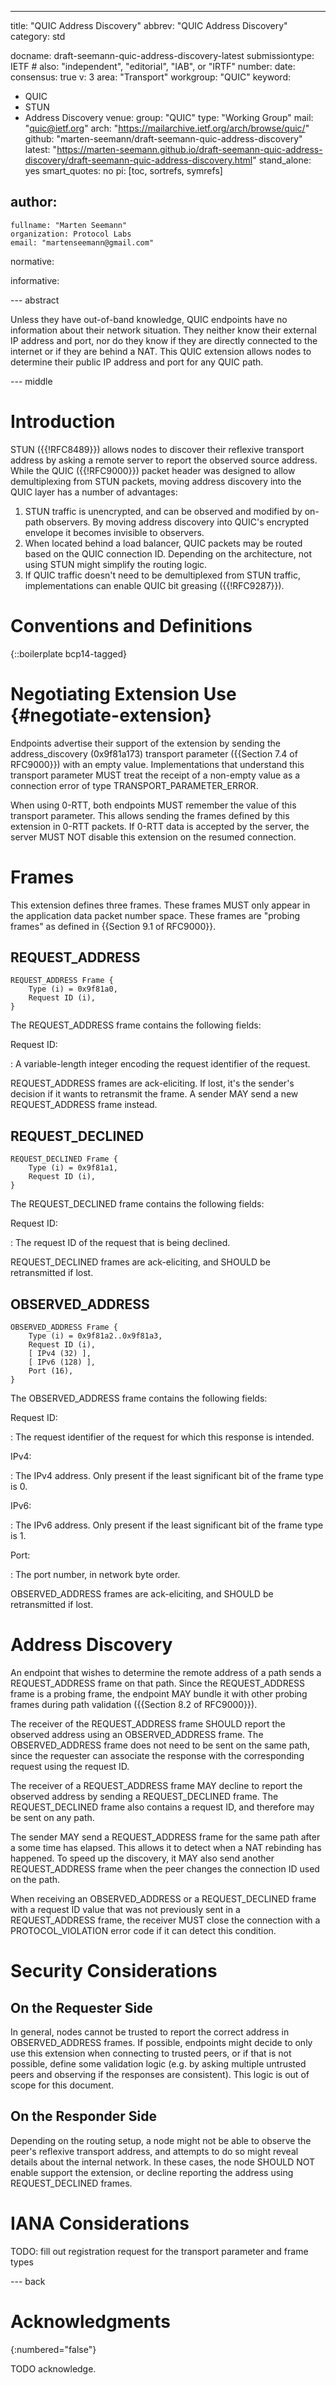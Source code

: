 ---
title: "QUIC Address Discovery"
abbrev: "QUIC Address Discovery"
category: std

docname: draft-seemann-quic-address-discovery-latest
submissiontype: IETF  # also: "independent", "editorial", "IAB", or "IRTF"
number:
date:
consensus: true
v: 3
area: "Transport"
workgroup: "QUIC"
keyword:
 - QUIC
 - STUN
 - Address Discovery
venue:
  group: "QUIC"
  type: "Working Group"
  mail: "quic@ietf.org"
  arch: "https://mailarchive.ietf.org/arch/browse/quic/"
  github: "marten-seemann/draft-seemann-quic-address-discovery"
  latest: "https://marten-seemann.github.io/draft-seemann-quic-address-discovery/draft-seemann-quic-address-discovery.html"
stand_alone: yes
smart_quotes: no
pi: [toc, sortrefs, symrefs]

author:
 -
    fullname: "Marten Seemann"
    organization: Protocol Labs
    email: "martenseemann@gmail.com"

normative:

informative:


--- abstract

Unless they have out-of-band knowledge, QUIC endpoints have no information about
their network situation. They neither know their external IP address and port,
nor do they know if they are directly connected to the internet or if they are
behind a NAT. This QUIC extension allows nodes to determine their public IP
address and port for any QUIC path.


--- middle

# Introduction

STUN ({{!RFC8489}}) allows nodes to discover their reflexive transport address
by asking a remote server to report the observed source address. While the QUIC
({{!RFC9000}}) packet header was designed to allow demultiplexing from STUN
packets, moving address discovery into the QUIC layer has a number of
advantages:

1. STUN traffic is unencrypted, and can be observed and modified by on-path
   observers. By moving address discovery into QUIC's encrypted envelope it
   becomes invisible to observers.
2. When located behind a load balancer, QUIC packets may be routed based on the
   QUIC connection ID. Depending on the architecture, not using STUN might
   simplify the routing logic.
3. If QUIC traffic doesn't need to be demultiplexed from STUN traffic,
   implementations can enable QUIC bit greasing ({{!RFC9287}}).

# Conventions and Definitions

{::boilerplate bcp14-tagged}

# Negotiating Extension Use {#negotiate-extension}

Endpoints advertise their support of the extension by sending the
address_discovery (0x9f81a173) transport parameter ({{Section 7.4 of RFC9000}})
with an empty value. Implementations that understand this transport parameter
MUST treat the receipt of a non-empty value as a connection error of type
TRANSPORT_PARAMETER_ERROR.

When using 0-RTT, both endpoints MUST remember the value of this transport
parameter. This allows sending the frames defined by this extension in 0-RTT
packets. If 0-RTT data is accepted by the server, the server MUST NOT disable
this extension on the resumed connection.

# Frames

This extension defines three frames. These frames MUST only appear in the
application data packet number space. These frames are "probing frames" as
defined in {{Section 9.1 of RFC9000}}.

## REQUEST_ADDRESS

~~~
REQUEST_ADDRESS Frame {
    Type (i) = 0x9f81a0,
    Request ID (i),
}
~~~

The REQUEST_ADDRESS frame contains the following fields:

Request ID:

: A variable-length integer encoding the request identifier of the request.

REQUEST_ADDRESS frames are ack-eliciting. If lost, it's the sender's decision if
it wants to retransmit the frame. A sender MAY send a new REQUEST_ADDRESS frame
instead.

## REQUEST_DECLINED

~~~
REQUEST_DECLINED Frame {
    Type (i) = 0x9f81a1,
    Request ID (i),
}
~~~

The REQUEST_DECLINED frame contains the following fields:

Request ID:

: The request ID of the request that is being declined.

REQUEST_DECLINED frames are ack-eliciting, and SHOULD be retransmitted if lost.

## OBSERVED_ADDRESS

~~~
OBSERVED_ADDRESS Frame {
    Type (i) = 0x9f81a2..0x9f81a3,
    Request ID (i),
    [ IPv4 (32) ],
    [ IPv6 (128) ],
    Port (16),
}
~~~

The OBSERVED_ADDRESS frame contains the following fields:

Request ID:

: The request identifier of the request for which this response is intended.

IPv4:

: The IPv4 address. Only present if the least significant bit of the frame type
  is 0.

IPv6:

: The IPv6 address. Only present if the least significant bit of the frame type
  is 1.

Port:

: The port number, in network byte order.

OBSERVED_ADDRESS frames are ack-eliciting, and SHOULD be retransmitted if lost.

# Address Discovery

An endpoint that wishes to determine the remote address of a path sends a
REQUEST_ADDRESS frame on that path. Since the REQUEST_ADDRESS frame is a
probing frame, the endpoint MAY bundle it with other probing frames during path
validation ({{Section 8.2 of RFC9000}}).

The receiver of the REQUEST_ADDRESS frame SHOULD report the observed address
using an OBSERVED_ADDRESS frame. The OBSERVED_ADDRESS frame does not need to be
sent on the same path, since the requester can associate the response with the
corresponding request using the request ID.

The receiver of a REQUEST_ADDRESS frame MAY decline to report the observed
address by sending a REQUEST_DECLINED frame. The REQUEST_DECLINED frame also
contains a request ID, and therefore may be sent on any path.

The sender MAY send a REQUEST_ADDRESS frame for the same path after a some time
has elapsed. This allows it to detect when a NAT rebinding has happened. To
speed up the discovery, it MAY also send another REQUEST_ADDRESS frame when the
peer changes the connection ID used on the path.

When receiving an OBSERVED_ADDRESS or a REQUEST_DECLINED frame with a request
ID value that was not previously sent in a REQUEST_ADDRESS frame, the receiver
MUST close the connection with a PROTOCOL_VIOLATION error code if it can
detect this condition.

# Security Considerations

## On the Requester Side

In general, nodes cannot be trusted to report the correct address in
OBSERVED_ADDRESS frames. If possible, endpoints might decide to only use this
extension when connecting to trusted peers, or if that is not possible, define
some validation logic (e.g. by asking multiple untrusted peers and observing if
the responses are consistent). This logic is out of scope for this document.

## On the Responder Side

Depending on the routing setup, a node might not be able to observe the peer's
reflexive transport address, and attempts to do so might reveal details about
the internal network. In these cases, the node SHOULD NOT enable support the
extension, or decline reporting the address using REQUEST_DECLINED frames.

# IANA Considerations

TODO: fill out registration request for the transport parameter and frame types

--- back

# Acknowledgments
{:numbered="false"}

TODO acknowledge.
